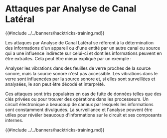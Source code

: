 # Attaques par Analyse de Canal Latéral

{{#include ../../banners/hacktricks-training.md}}

Les attaques par Analyse de Canal Latéral se réfèrent à la détermination des informations d'un appareil ou d'une entité par un autre canal ou source qui a une influence indirecte sur celui-ci et dont les informations peuvent en être extraites. Cela peut être mieux expliqué par un exemple :

Analyser les vibrations dans des feuilles de verre proches de la source sonore, mais la source sonore n'est pas accessible. Les vibrations dans le verre sont influencées par la source sonore et, si elles sont surveillées et analysées, le son peut être décodé et interprété.

Ces attaques sont très populaires en cas de fuite de données telles que des clés privées ou pour trouver des opérations dans les processeurs. Un circuit électronique a beaucoup de canaux par lesquels les informations sont constamment divulguées. La surveillance et l'analyse peuvent être utiles pour révéler beaucoup d'informations sur le circuit et ses composants internes.

{{#include ../../banners/hacktricks-training.md}}

